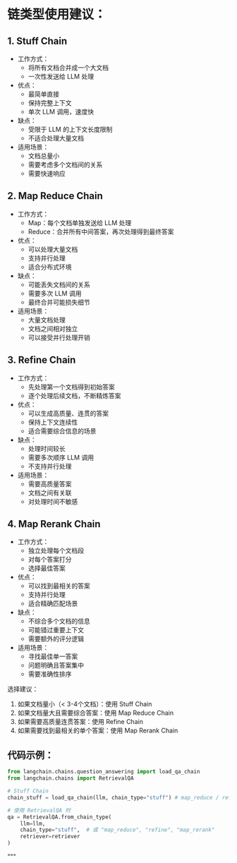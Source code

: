 # 链类型使用建议：

## 1. Stuff Chain
- 工作方式：
  * 将所有文档合并成一个大文档
  * 一次性发送给 LLM 处理
- 优点：
  * 最简单直接
  * 保持完整上下文
  * 单次 LLM 调用，速度快
- 缺点：
  * 受限于 LLM 的上下文长度限制
  * 不适合处理大量文档
- 适用场景：
  * 文档总量小
  * 需要考虑多个文档间的关系
  * 需要快速响应

## 2. Map Reduce Chain
- 工作方式：
  * Map：每个文档单独发送给 LLM 处理
  * Reduce：合并所有中间答案，再次处理得到最终答案
- 优点：
  * 可以处理大量文档
  * 支持并行处理
  * 适合分布式环境
- 缺点：
  * 可能丢失文档间的关系
  * 需要多次 LLM 调用
  * 最终合并可能损失细节
- 适用场景：
  * 大量文档处理
  * 文档之间相对独立
  * 可以接受并行处理开销

## 3. Refine Chain
- 工作方式：
  * 先处理第一个文档得到初始答案
  * 逐个处理后续文档，不断精炼答案
- 优点：
  * 可以生成高质量、连贯的答案
  * 保持上下文连续性
  * 适合需要综合信息的场景
- 缺点：
  * 处理时间较长
  * 需要多次顺序 LLM 调用
  * 不支持并行处理
- 适用场景：
  * 需要高质量答案
  * 文档之间有关联
  * 对处理时间不敏感

## 4. Map Rerank Chain
- 工作方式：
  * 独立处理每个文档段
  * 对每个答案打分
  * 选择最佳答案
- 优点：
  * 可以找到最相关的答案
  * 支持并行处理
  * 适合精确匹配场景
- 缺点：
  * 不综合多个文档的信息
  * 可能错过重要上下文
  * 需要额外的评分逻辑
- 适用场景：
  * 寻找最佳单一答案
  * 问题明确且答案集中
  * 需要准确性排序

选择建议：
1. 如果文档量小（< 3-4个文档）：使用 Stuff Chain
2. 如果文档量大且需要综合答案：使用 Map Reduce Chain
3. 如果需要高质量连贯答案：使用 Refine Chain
4. 如果需要找到最相关的单个答案：使用 Map Rerank Chain

## 代码示例：
```python
from langchain.chains.question_answering import load_qa_chain
from langchain.chains import RetrievalQA

# Stuff Chain
chain_stuff = load_qa_chain(llm, chain_type="stuff") # map_reduce / refine / map_rerank

# 使用 RetrievalQA 时
qa = RetrievalQA.from_chain_type(
    llm=llm,
    chain_type="stuff",  # 或 "map_reduce", "refine", "map_rerank"
    retriever=retriever
)
```

"""
